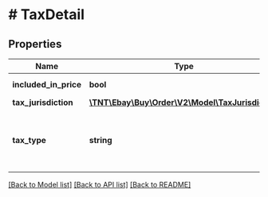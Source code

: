 # # TaxDetail

## Properties

Name | Type | Description | Notes
------------ | ------------- | ------------- | -------------
**included_in_price** | **bool** | A field that indicates whether tax was applied for the cost of the item and its shipping. | [optional]
**tax_jurisdiction** | [**\TNT\Ebay\Buy\Order\V2\Model\TaxJurisdiction**](TaxJurisdiction.md) |  | [optional]
**tax_type** | **string** | A field that indicates the type of tax that may be collected for the item. For implementation help, refer to &lt;a href&#x3D;&#39;https://developer.ebay.com/api-docs/buy/order/types/gct:TaxType&#39;&gt;eBay API documentation&lt;/a&gt; | [optional]

[[Back to Model list]](../../README.md#models) [[Back to API list]](../../README.md#endpoints) [[Back to README]](../../README.md)
